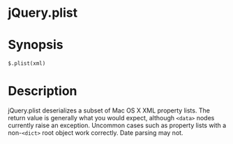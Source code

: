 # jQuery.plist
# Synopsis

`$.plist(xml)`

# Description

jQuery.plist deserializes a subset of Mac OS X XML property lists. The return
value is generally what you would expect, although `<data>` nodes currently
raise an exception. Uncommon cases such as property lists with a non-`<dict>`
root object work correctly. Date parsing may not.
